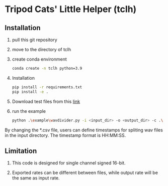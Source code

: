 # Tripod Cats' Little Helper (tclh)

## Installation

1. pull this git repository
2. move to the directory of tclh
3. create conda environment

    ```bash
    conda create -n tclh python=3.9
    ```

4. Installation

    ```bash
    pip install -r requirements.txt
    pip install -e .
    ```

5. Download test files from this [link](https://drive.google.com/drive/folders/1ZK2PGQHYUtQUZYW7GLx3O8Ukr5MvmnHe?usp=sharing)

6. run the example

    ```bash
    python .\example\wavdivider.py -i <input_dir> -o <output_dir> -c .\example\split_test.csv
    ```

By changing the *.csv file, users can define timestamps for spliting wav files in the input directory. The timestamp format is HH:MM:SS.

## Limitation

1. This code is designed for single channel signed 16-bit.

2. Exported rates can be different between files, while output rate will be the same as input rate. 